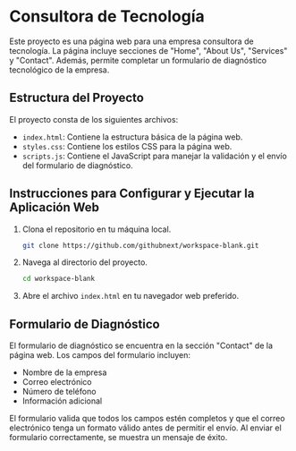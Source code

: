 # Consultora de Tecnología

Este proyecto es una página web para una empresa consultora de tecnología. La página incluye secciones de "Home", "About Us", "Services" y "Contact". Además, permite completar un formulario de diagnóstico tecnológico de la empresa.

## Estructura del Proyecto

El proyecto consta de los siguientes archivos:

- `index.html`: Contiene la estructura básica de la página web.
- `styles.css`: Contiene los estilos CSS para la página web.
- `scripts.js`: Contiene el JavaScript para manejar la validación y el envío del formulario de diagnóstico.

## Instrucciones para Configurar y Ejecutar la Aplicación Web

1. Clona el repositorio en tu máquina local.
    ```bash
    git clone https://github.com/githubnext/workspace-blank.git
    ```

2. Navega al directorio del proyecto.
    ```bash
    cd workspace-blank
    ```

3. Abre el archivo `index.html` en tu navegador web preferido.

## Formulario de Diagnóstico

El formulario de diagnóstico se encuentra en la sección "Contact" de la página web. Los campos del formulario incluyen:

- Nombre de la empresa
- Correo electrónico
- Número de teléfono
- Información adicional

El formulario valida que todos los campos estén completos y que el correo electrónico tenga un formato válido antes de permitir el envío. Al enviar el formulario correctamente, se muestra un mensaje de éxito.
